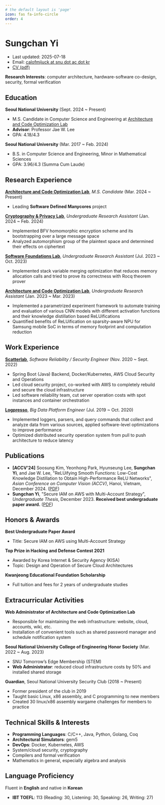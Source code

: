 ```yaml
---
# the default layout is 'page'
icon: fas fa-info-circle
order: 4
---
```


# Sungchan Yi

- Last updated: 2025-07-18
- Email: [calofmijuck at snu dot ac dot kr](mailto:calofmijuck@snu.ac.kr)
- [CV (pdf)](https://zxcvber.com/files/cv-eng.pdf)

**Research Interests**: computer architecture, hardware-software co-design, security, formal verification

## Education

**Seoul National University** (Sept. 2024 ~ Present)

- M.S. Candidate in Computer Science and Engineering at [Architecture and Code Optimization Lab](https://arc.snu.ac.kr)
- **Advisor**: Professor Jae W. Lee
- GPA: 4.18/4.3

**Seoul National University** (Mar. 2017 ~ Feb. 2024)

- B.S. in Computer Science and Engineering, Minor in Mathematical Sciences
- GPA: 3.96/4.3 (Summa Cum Laude)

## Research Experience

[**Architecture and Code Optimization Lab**](https://arc.snu.ac.kr), *M.S. Candidate* (Mar. 2024 ~ Present)

- Leading **Software Defined Manycores** project

[**Cryptography & Privacy Lab**](https://crypto.snu.ac.kr), *Undergraduate Research Assistant* (Jan. 2024 ~ Feb. 2024)

- Implemented BFV homomorphic encryption scheme and its bootstrapping over a large message space
- Analyzed automorphism group of the plaintext space and determined their effects on ciphertext

[**Software Foundations Lab**](https://sf.snu.ac.kr), *Undergraduate Research Assistant* (Jul. 2023 ~ Oct. 2023)

- Implemented stack variable merging optimization that reduces memory allocation calls and tried to prove its correctness with Rocq theorem prover

[**Architecture and Code Optimization Lab**](https://arc.snu.ac.kr), *Undergraduate Research Assistant* (Jan. 2023 ~ Mar. 2023)

- Implemented a parametrized experiment framework to automate training and evaluation of various CNN models with different activation functions and their knowledge distillation based ReLUifications
- Quantified benefits of ReLUification on sparsity-aware NPU for Samsung mobile SoC in terms of memory footprint and computation reduction

## Work Experience

[**Scatterlab**](https://scatterlab.co.kr), *Software Reliability / Security Engineer* (Nov. 2020 ~ Sept. 2022)

- Spring Boot (Java) Backend, Docker/Kubernetes, AWS Cloud Security and Operations
- Led cloud security project, co-worked with AWS to completely rebuild and secure the cloud infrastructure
- Led software reliability team, cut server operation costs with spot instances and container orchestration

[**Logpresso**](https://logpresso.com/en), *Big Data Platform Engineer* (Jul. 2019 ~ Oct. 2020)

- Implemented loggers, parsers, and query commands that collect and analyze data from various sources, applied software-level optimizations to improve performance
- Optimized distributed security operation system from pull to push architecture to reduce latency

## Publications

- **[ACCV'24]** Soosung Kim, Yeonhong Park, Hyunseung Lee, **Sungchan Yi**, and Jae W. Lee, "ReLUifying Smooth Functions: Low-Cost Knowledge Distillation to Obtain High-Performance ReLU Networks", _Asian Conference on Computer Vision (ACCV)_, Hanoi, Vietnam, December 2024. ([PDF](https://arc.snu.ac.kr/pubs/ACCV24_ReLU.pdf))
- **Sungchan Yi**, "Secure IAM on AWS with Multi-Account Strategy", _Undergraduate Thesis_, December 2023. **Received best undergraduate paper award.** ([PDF](https://arxiv.org/pdf/2501.02203))

## Honors & Awards

**Best Undergraduate Paper Award**

- Title: Secure IAM on AWS using Multi-Account Strategy

**Top Prize in Hacking and Defense Contest 2021**

- Awarded by Korea Internet & Security Agency (KISA)
- Topic: Design and Operation of Secure Cloud Architectures

**Kwanjeong Educational Foundation Scholarship**

- Full tuition and fees for 2 years of undergraduate studies

## Extracurricular Activities

**Web Administrator of Architecture and Code Optimization Lab**

- Responsible for maintaining the web infrastructure: website, cloud, accounts, wiki, etc.
- Installation of convenient tools such as shared password manager and schedule notification system

**Seoul National University College of Engineering Honor Society** (Mar. 2022 ~ Aug. 2023)

- SNU Tomorrow’s Edge Membership (STEM)
- **Web Administrator**: reduced cloud infrastructure costs by 50% and installed shared storage

**Guardian**, Seoul National University Security Club (2018 ~ Present)

- Former president of the club in 2019
- Taught basic Linux, x86 assembly, and C programming to new members
- Created 30 linux/x86 assembly wargame challenges for members to practice

## Technical Skills & Interests

- **Programming Languages**: C/C++, Java, Python, Golang, Coq
- **Architectural Simulators**: gem5
- **DevOps**: Docker, Kubernetes, AWS
- System/cloud security, cryptography
- Compilers and formal verification
- Mathematics in general, especially algebra and analysis

## Language Proficiency

Fluent in **English** and native in **Korean**

- **IBT TOEFL**: 113 (Reading: 30, Listening: 30, Speaking: 26, Writing: 27)
